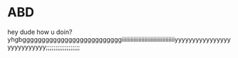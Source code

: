 # ABD
hey dude how u doin?
yhgbggggggggggggggggggggggggggiiiiiiiiiiiiiiiiiiiiiiiiiiiiiiiiiiiyyyyyyyyyyyyyyyyyyyyyyyyyyy;;;;;;;;;;;;;;;;;;
